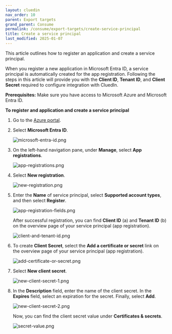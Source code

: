 ```yaml
---
layout: cluedin
nav_order: 10
parent: Export targets
grand_parent: Consume
permalink: /consume/export-targets/create-service-principal
title: Create a service principal
last_modified: 2025-01-07
---
```


This article outlines how to register an application and create a service principal.

When you register a new application in Microsoft Entra ID, a service principal is automatically created for the app registration. Following the steps in this article will provide you with the **Client ID**, **Tenant ID**, and **Client Secret** required to configure integration with CluedIn.

**Prerequisites:** Make sure you have access to Microsoft Azure and Microsoft Entra ID.

**To register and application and create a service principal**

1. Go to the [Azure portal](https://portal.azure.com/).

1. Select **Microsoft Entra ID**.

    ![microsoft-entra-id.png](../../assets/images/consume/service-principal/microsoft-entra-id.png)

1. On the left-hand navigation pane, under **Manage**, select **App registrations**.

    ![app-registrations.png](../../assets/images/consume/service-principal/app-registrations.png)

1. Select **New registration**.

    ![new-registration.png](../../assets/images/consume/service-principal/new-registration.png)

1. Enter the **Name** of service principal, select **Supported account types**, and then select **Register**.

    ![app-registration-fields.png](../../assets/images/consume/service-principal/app-registration-fields.png)

    After successful registration, you can find **Client ID** (a) and **Tenant ID** (b) on the overview page of your service principal (app registration).

    ![client-and-tenant-id.png](../../assets/images/consume/service-principal/client-and-tenant-id.png)

1. To create **Client Secret**, select the **Add a certificate or secret** link on the overview page of your service principal (app registration).

     ![add-certificate-or-secret.png](../../assets/images/consume/service-principal/add-certificate-or-secret.png)

1. Select **New client secret**.

    ![new-client-secret-1.png](../../assets/images/consume/service-principal/new-client-secret-1.png)

1. In the **Description** field, enter the name of the client secret. In the **Expires** field, select an expiration for the secret. Finally, select **Add**.

    ![new-client-secret-2.png](../../assets/images/consume/service-principal/new-client-secret-2.png)

    Now, you can find the client secret value under **Certificates & secrets**.

     ![secret-value.png](../../assets/images/consume/service-principal/secret-value.png)
